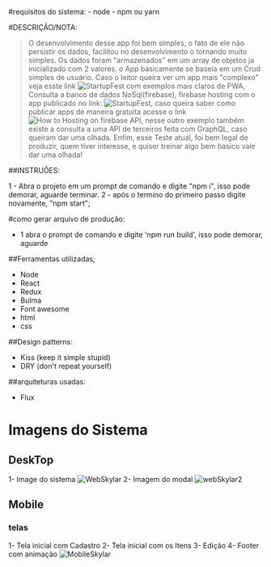 #requisitos do sistema:
    - node
    - npm ou yarn
    
#DESCRIÇÃO/NOTA:
> O desenvolvimento desse app foi bem simples, o fato de ele não persistir os dados, facilitou no desenvolvimento o tornando muito simples. Os dados foram "armazenados" em um array de objetos ja inicializado com 2 valores. o App basicamente se baseia em um Crud simples de usuário. Caso o leitor queira ver um app mais "complexo" veja esste link ![StartupFest](https://github.com/augusto44444/StartUpFest) com exemplos mais claros de PWA, Consulta a banco de dados NoSql(firebase), firebase hosting com o app publicado no link: ![StartupFest](https://startupfest.web.app), caso queira saber como publicar apps de maneira gratuita acesse o link ![How to Hosting on firebase API](https://firebase.google.com/docs/hosting/?hl=pt-br&gclid=CjwKCAjwvtX0BRAFEiwAGWJyZEFEH7zA56A_HZaptaOlvAs3JknqfCuDGI6ncD94WicJEiZDR4Df3BoCvjYQAvD_BwE),  nesse outro exemplo também existe a consulta a uma API de terceiros feita com GraphQL, caso queiram dar uma olhada. Enfim, esse Teste atual, foi bem legal de produzir, quem tiver interesse, e quiser treinar algo bem basico vale dar uma olhada!

##INSTRUÕES:

1 - Abra o projeto em um prompt de comando e digite "npm i", isso pode demorar, aguarde terminar.
2 - após o termino do primeiro passo digite novamente, "npm start";


#como gerar arquivo de produção:
   - 1 abra o prompt de comando e digite 'npm run build', isso pode demorar, aguarde

##Ferramentas utilizadas;
- Node
- React
- Redux
- Bulma
- Font awesome
- html
- css


##Design patterns:
- Kiss (keep it simple stupid)
- DRY  (don't repeat yourself)


##arquiteturas usadas:
- Flux


#  Imagens do Sistema
## DeskTop
1- Image do sistema
![WebSkylar](https://user-images.githubusercontent.com/51972795/79298823-a07f4900-7eb8-11ea-9872-185960893d3f.png)
2- Imagem do modal
![webSkylar2](https://user-images.githubusercontent.com/51972795/79298881-cc9aca00-7eb8-11ea-831f-7feccc668625.png)

## Mobile
### telas
1- Tela inicial com Cadastro
2- Tela inicial com os Itens
3- Edição
4- Footer com animação 
![MobileSkylar](https://user-images.githubusercontent.com/51972795/79298909-e63c1180-7eb8-11ea-90ee-b9e5d42a359c.png)

